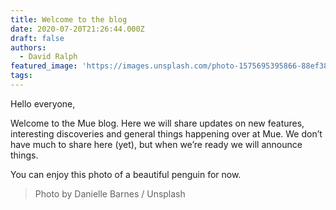 ```yaml
---
title: Welcome to the blog
date: 2020-07-20T21:26:44.000Z
draft: false
authors:
  - David Ralph
featured_image: 'https://images.unsplash.com/photo-1575695395866-88ef389a1332?ixlib=rb-1.2.1&q=80&fm=jpg&crop=entropy&cs=tinysrgb&w=2000&fit=max&ixid=eyJhcHBfaWQiOjExNzczfQ'
tags:
---
```


Hello everyone,

Welcome to the Mue blog. Here we will share updates on new features, interesting discoveries and general things happening over at Mue. We don’t have much to share here (yet), but when we’re ready we will announce things.

You can enjoy this photo of a beautiful penguin for now.

> Photo by Danielle Barnes / Unsplash
